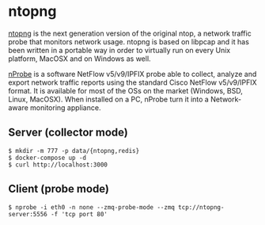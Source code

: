 ntopng
======

[ntopng][1] is the next generation version of the original ntop, a network traffic
probe that monitors network usage. ntopng is based on libpcap and it has been
written in a portable way in order to virtually run on every Unix platform,
MacOSX and on Windows as well.

[nProbe][2] is a software NetFlow v5/v9/IPFIX probe able to collect, analyze and
export network traffic reports using the standard Cisco NetFlow v5/v9/IPFIX
format. It is available for most of the OSs on the market (Windows, BSD, Linux,
MacOSX). When installed on a PC, nProbe turn it into a Network-aware monitoring
appliance.

## Server (collector mode)

```
$ mkdir -m 777 -p data/{ntopng,redis}
$ docker-compose up -d
$ curl http://localhost:3000
```

## Client (probe mode)

```
$ nprobe -i eth0 -n none --zmq-probe-mode --zmq tcp://ntopng-server:5556 -f 'tcp port 80'
```



[1]: https://www.ntop.org/guides/ntopng/cli_options.html
[2]: https://www.ntop.org/guides/nProbe/cli_options.html
